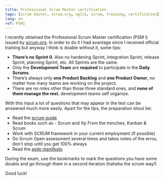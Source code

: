 ```yaml
---
title: Professional Scrum Master certification
tags: [scrum master, scrum.org, agile, scrum, training, certification]
lang: en
ref: PSM1
---
```


I recently obtained the Professional Scrum Master certification (PSM I) issued by [scrum.org](scrum.org). In order to do it I had avantage since I received official training but anyway I think is doable without it, some tips:

* **There’s no Sprint 0**. Also no hardening Sprint, integration Sprint, release Sprint, planning Sprint, etc. All Sprints are the same.
* Only the **Development Team** are **required** to participate in the **Daily Scrums**.
* There’s always only **one Product Backlog** and **one Product Owner**, no matter how many teams are working on the project.
* There are no roles other than those three standard ones, and **none of them manage the rest**, development teams self organize.

With this input a lot of questions that may appear in the test can be answered much more easily. Apart for the tips, the preparation shoul be:

* Read the [scrum guide](http://scrumguides.org/scrum-guide.html)
* Read books such as - Scrum and Xp From the trenches, Kanban & Scrum
* Work with SCRUM framework in your current employment (if possible)
* Do Scrum Open assessment several times and takes notes of the erros, don't stop until you get 100% always
* Read the [agile manifesto](http://www.agilemanifesto.org/principles.html)

During the exam, use the bookmarks to mark the questions you have some doubts and go through them in a second iteration (hahaha the scrum way!)

Good luck!